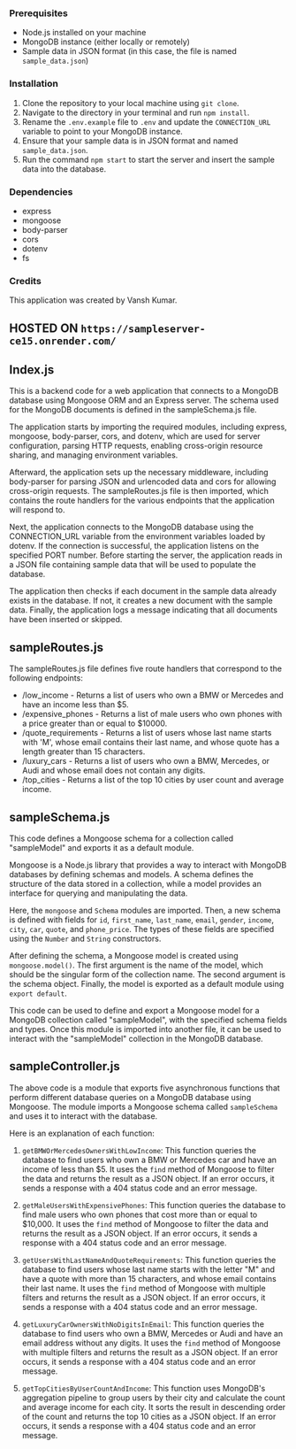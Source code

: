 ### Prerequisites

- Node.js installed on your machine
- MongoDB instance (either locally or remotely)
- Sample data in JSON format (in this case, the file is named `sample_data.json`)

### Installation

1. Clone the repository to your local machine using `git clone`.
2. Navigate to the directory in your terminal and run `npm install`.
3. Rename the `.env.example` file to `.env` and update the `CONNECTION_URL` variable to point to your MongoDB instance.
4. Ensure that your sample data is in JSON format and named `sample_data.json`.
5. Run the command `npm start` to start the server and insert the sample data into the database.

### Dependencies

- express
- mongoose
- body-parser
- cors
- dotenv
- fs

### Credits

This application was created by Vansh Kumar.

## HOSTED ON `https://sampleserver-ce15.onrender.com/`

## Index.js

This is a backend code for a web application that connects to a MongoDB database using Mongoose ORM and an Express server. The schema used for the MongoDB documents is defined in the sampleSchema.js file.

The application starts by importing the required modules, including express, mongoose, body-parser, cors, and dotenv, which are used for server configuration, parsing HTTP requests, enabling cross-origin resource sharing, and managing environment variables.

Afterward, the application sets up the necessary middleware, including body-parser for parsing JSON and urlencoded data and cors for allowing cross-origin requests. The sampleRoutes.js file is then imported, which contains the route handlers for the various endpoints that the application will respond to.

Next, the application connects to the MongoDB database using the CONNECTION_URL variable from the environment variables loaded by dotenv. If the connection is successful, the application listens on the specified PORT number. Before starting the server, the application reads in a JSON file containing sample data that will be used to populate the database.

The application then checks if each document in the sample data already exists in the database. If not, it creates a new document with the sample data. Finally, the application logs a message indicating that all documents have been inserted or skipped.

## sampleRoutes.js

The sampleRoutes.js file defines five route handlers that correspond to the following endpoints:

- /low_income - Returns a list of users who own a BMW or Mercedes and have an income less than $5.
- /expensive_phones - Returns a list of male users who own phones with a price greater than or equal to $10000.
- /quote_requirements - Returns a list of users whose last name starts with 'M', whose email contains their last name, and whose quote has a length greater than 15 characters.
- /luxury_cars - Returns a list of users who own a BMW, Mercedes, or Audi and whose email does not contain any digits.
- /top_cities - Returns a list of the top 10 cities by user count and average income.

## sampleSchema.js

This code defines a Mongoose schema for a collection called "sampleModel" and exports it as a default module.

Mongoose is a Node.js library that provides a way to interact with MongoDB databases by defining schemas and models. A schema defines the structure of the data stored in a collection, while a model provides an interface for querying and manipulating the data.

Here, the `mongoose` and `Schema` modules are imported. Then, a new schema is defined with fields for `id`, `first_name`, `last_name`, `email`, `gender`, `income`, `city`, `car`, `quote`, and `phone_price`. The types of these fields are specified using the `Number` and `String` constructors.

After defining the schema, a Mongoose model is created using `mongoose.model()`. The first argument is the name of the model, which should be the singular form of the collection name. The second argument is the schema object. Finally, the model is exported as a default module using `export default`.

This code can be used to define and export a Mongoose model for a MongoDB collection called "sampleModel", with the specified schema fields and types. Once this module is imported into another file, it can be used to interact with the "sampleModel" collection in the MongoDB database.

## sampleController.js

The above code is a module that exports five asynchronous functions that perform different database queries on a MongoDB database using Mongoose. The module imports a Mongoose schema called `sampleSchema` and uses it to interact with the database.

Here is an explanation of each function:

1. `getBMWOrMercedesOwnersWithLowIncome`: This function queries the database to find users who own a BMW or Mercedes car and have an income of less than $5. It uses the `find` method of Mongoose to filter the data and returns the result as a JSON object. If an error occurs, it sends a response with a 404 status code and an error message.

2. `getMaleUsersWithExpensivePhones`: This function queries the database to find male users who own phones that cost more than or equal to $10,000. It uses the `find` method of Mongoose to filter the data and returns the result as a JSON object. If an error occurs, it sends a response with a 404 status code and an error message.

3. `getUsersWithLastNameAndQuoteRequirements`: This function queries the database to find users whose last name starts with the letter "M" and have a quote with more than 15 characters, and whose email contains their last name. It uses the `find` method of Mongoose with multiple filters and returns the result as a JSON object. If an error occurs, it sends a response with a 404 status code and an error message.

4. `getLuxuryCarOwnersWithNoDigitsInEmail`: This function queries the database to find users who own a BMW, Mercedes or Audi and have an email address without any digits. It uses the `find` method of Mongoose with multiple filters and returns the result as a JSON object. If an error occurs, it sends a response with a 404 status code and an error message.

5. `getTopCitiesByUserCountAndIncome`: This function uses MongoDB's aggregation pipeline to group users by their city and calculate the count and average income for each city. It sorts the result in descending order of the count and returns the top 10 cities as a JSON object. If an error occurs, it sends a response with a 404 status code and an error message.
